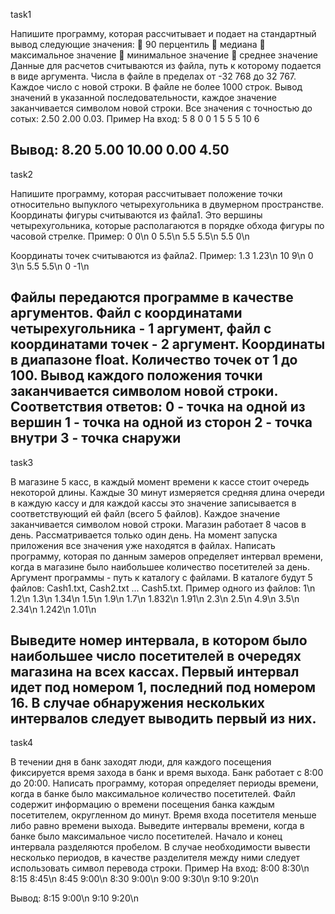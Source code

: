 task1

Напишите программу, которая рассчитывает и подает на стандартный вывод следующие
значения:
 90 перцентиль
 медиана
 максимальное значение
 минимальное значение
 среднее значение
Данные для расчетов считываются из файла, путь к которому подается в виде аргумента.
Числа в файле в пределах от -32 768 до 32 767.
Каждое число с новой строки.
В файле не более 1000 строк.
Вывод значений в указанной последовательности, каждое значение заканчивается символом
новой строки.
Все значения с точностью до сотых: 2.50 2.00 0.03.
Пример
На вход:
5
8
0
0
1
5
5
5
10
6

Вывод:
8.20
5.00
10.00
0.00
4.50
-------------------------------------------------------------------

task2

Напишите программу, которая рассчитывает положение точки относительно выпуклого
четырехугольника в двумерном пространстве.
Координаты фигуры считываются из файла1. Это вершины четырехугольника, которые
располагаются в порядке обхода фигуры по часовой стрелке.
Пример:
0 0\n
0 5.5\n
5.5 5.5\n
5.5 0\n

Координаты точек считываются из файла2. 
Пример:
1.3 1.23\n
10 9\n
0 3\n
5.5 5.5\n
0 -1\n

Файлы передаются программе в качестве аргументов. Файл с координатами четырехугольника - 1
аргумент, файл с координатами точек - 2 аргумент.
Координаты в диапазоне float.
Количество точек от 1 до 100.
Вывод каждого положения точки заканчивается символом новой строки.
Соответствия ответов:
0 - точка на одной из вершин
1 - точка на одной из сторон
2 - точка внутри
3 - точка снаружи
-----------------------------------------------------------------------

task3

В магазине 5 касс, в каждый момент времени к кассе стоит очередь некоторой длины.
Каждые 30 минут измеряется средняя длина очереди в каждую кассу и для каждой кассы это
значение записывается в соответствующий ей файл (всего 5 файлов).
Каждое значение заканчивается символом новой строки.
Магазин работает 8 часов в день.
Рассматривается только один день.
На момент запуска приложения все значения уже находятся в файлах.
Написать программу, которая по данным замеров определяет интервал времени, когда в
магазине было наибольшее количество посетителей за день.
Аргумент программы - путь к каталогу с файлами. В каталоге будут 5 файлов: Cash1.txt, Cash2.txt ...
Cash5.txt.
Пример одного из файлов:
1\n
1.2\n
1.3\n
1.34\n
1.5\n
1.9\n
1.7\n
1.832\n
1.91\n
2.3\n
2.5\n
4.9\n
3.5\n
2.34\n
1.242\n
1.01\n

Выведите номер интервала, в котором было наибольшее число посетителей в очередях магазина
на всех кассах.
Первый интервал идет под номером 1, последний под номером 16.
В случае обнаружения нескольких интервалов следует выводить первый из них.
--------------------------------------------------------------------------------------

task4

В течении дня в банк заходят люди, для каждого посещения фиксируется время захода в банк и
время выхода.
Банк работает с 8:00 до 20:00.
Написать программу, которая определяет периоды времени, когда в банке было максимальное
количество посетителей.
Файл содержит информацию о времени посещения банка каждым посетителем, округленном до
минут.
Время входа посетителя меньше либо равно времени выхода.
Выведите интервалы времени, когда в банке было максимальное число посетителей.
Начало и конец интервала разделяются пробелом.
В случае необходимости вывести несколько периодов, в качестве разделителя между ними
следует использовать символ перевода строки.
Пример
На вход:
8:00 8:30\n
8:15 8:45\n
8:45 9:00\n
8:30 9:00\n
9:00 9:30\n
9:10 9:20\n

Вывод:
8:15 9:00\n
9:10 9:20\n
